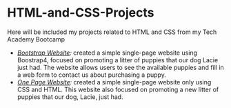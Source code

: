 # HTML-and-CSS-Projects
Here will be included my projects related to HTML and CSS from my Tech Academy Bootcamp


- _[Bootstrap Website](https://github.com/developeralain/HTML-and-CSS-Projects/tree/main/bootstrap4_project):_ created a simple single-page website using Boostrap4, focused on promoting a litter of puppies that our dog Lacie just had. The website allows users to see the available puppies and fill in a web form to contact us about purchasing a puppy.
- _[One Page Website](https://github.com/developeralain/HTML-and-CSS-Projects/tree/main/One-Page%20Website):_ created a simple single-page website only using CSS and HTML. This website also focused on promoting a new litter of puppies that our dog, Lacie, just had.

